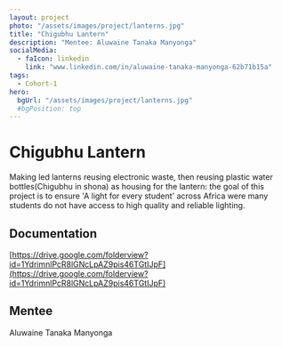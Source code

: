 ```yaml
---
layout: project
photo: "/assets/images/project/lanterns.jpg"
title: "Chigubhu Lantern"
description: "Mentee: Aluwaine Tanaka Manyonga"
socialMedia:
  - faIcon: linkedin
    link: "www.linkedin.com/in/aluwaine-tanaka-manyonga-62b71b15a"
tags:
  - Cohort-1
hero:
  bgUrl: "/assets/images/project/lanterns.jpg"
  #bgPosition: top
---
```


# Chigubhu Lantern 

Making led lanterns reusing electronic waste, then reusing plastic water bottles(Chigubhu in shona) as housing for the lantern: the goal of this project is to ensure 'A light for every student' across Africa were many students do not have access to high quality and reliable lighting.

## Documentation

[https://drive.google.com/folderview?id=1YdrimnlPcR8lGNcLpAZ9pis46TGtIJpF](https://drive.google.com/folderview?id=1YdrimnlPcR8lGNcLpAZ9pis46TGtIJpF)

## Mentee
Aluwaine Tanaka Manyonga